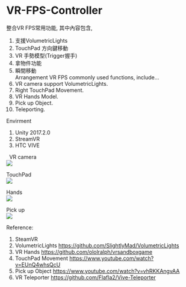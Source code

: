 # VR-FPS-Controller
整合VR FPS常用功能, 其中內容包含,
1. 支援VolumetricLights
2. TouchPad 方向鍵移動
3. VR 手勢模型(Trigger握手)
4. 拿物件功能
5. 瞬間移動
    
Arrangement VR FPS commonly used functions, include...
1. VR camera support VolumetricLights.
2. Right TouchPad Movement.
3. VR Hands Model.
4. Pick up Object.
5. Teleporting.
  
Envirment
1. Unity 2017.2.0
2. StreamVR
3. HTC VIVE
  
  
  VR camera  
<img src="https://github.com/shinn716/VR-FPS-Controller/blob/master/CamR.png" /></a>
  
  TouchPad  
<img src="https://github.com/shinn716/VR-FPS-Controller/blob/master/Movement.png" /></a>
  
  Hands  
<img src="https://github.com/shinn716/VR-FPS-Controller/blob/master/Grabbing.png" /></a>
  
Pick up  
<img src="https://github.com/shinn716/VR-FPS-Controller/blob/master/PickUp.png" /></a>
  
Reference: 
1. SteamVR
2. VolumetricLights https://github.com/SlightlyMad/VolumetricLights
3. VR Hands https://github.com/ololralph/vrsandboxgame
4. TouchPad Movement https://www.youtube.com/watch?v=EUnQ4whsQcU
5. Pick up Object https://www.youtube.com/watch?v=vhRKKAngvAA
6. VR Teleporter https://github.com/Flafla2/Vive-Teleporter
